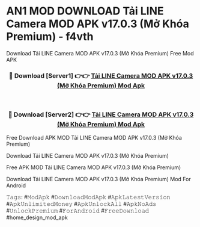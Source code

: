# AN1 MOD DOWNLOAD Tải LINE Camera MOD APK v17.0.3 (Mở Khóa Premium) - f4vth
Download Tải LINE Camera MOD APK v17.0.3 (Mở Khóa Premium) Free Mod APK

<div align="center">
<h3>🔴 Download [Server1] 👉👉 <a href="https://apk-comot.site?title=Tải_LINE_Camera_MOD_APK_v17.0.3_(Mở_Khóa_Premium)">Tải LINE Camera MOD APK v17.0.3 (Mở Khóa Premium) Mod Apk</a></h3><br>

<h3>🔴 Download [Server2] 👉👉 <a href="https://apk-comot.site?title=Tải_LINE_Camera_MOD_APK_v17.0.3_(Mở_Khóa_Premium)">Tải LINE Camera MOD APK v17.0.3 (Mở Khóa Premium) Mod Apk</a></h3>
</div>


Free Download APK MOD Tải LINE Camera MOD APK v17.0.3 (Mở Khóa Premium)

Download Tải LINE Camera MOD APK v17.0.3 (Mở Khóa Premium) 

Free APK MOD Tải LINE Camera MOD APK v17.0.3 (Mở Khóa Premium) 

Download Tải LINE Camera MOD APK v17.0.3 (Mở Khóa Premium) Mod For Android

𝚃𝚊𝚐𝚜: #𝙼𝚘𝚍𝙰𝚙𝚔 #𝙳𝚘𝚠𝚗𝚕𝚘𝚊𝚍𝙼𝚘𝚍𝙰𝚙𝚔 #𝙰𝚙𝚔𝙻𝚊𝚝𝚎𝚜𝚝𝚅𝚎𝚛𝚜𝚒𝚘𝚗 #𝙰𝚙𝚔𝚄𝚗𝚕𝚒𝚖𝚒𝚝𝚎𝚍𝙼𝚘𝚗𝚎𝚢 #𝙰𝚙𝚔𝚄𝚗𝚕𝚘𝚌𝚔𝙰𝚕𝚕 #𝙰𝚙𝚔𝙽𝚘𝙰𝚍𝚜 #𝚄𝚗𝚕𝚘𝚌𝚔𝙿𝚛𝚎𝚖𝚒𝚞𝚖 #𝙵𝚘𝚛𝙰𝚗𝚍𝚛𝚘𝚒𝚍 #𝙵𝚛𝚎𝚎𝙳𝚘𝚠𝚗𝚕𝚘𝚊𝚍 #home_design_mod_apk